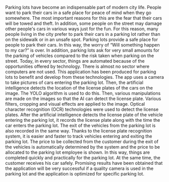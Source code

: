 Parking lots have become an indispensable part of modern city life. People want to park their cars in a safe place for peace of mind when they go somewhere. The most important reasons for this are the fear that their cars will be towed and theft. In addition, some people on the street may damage other people's cars in various ways just for the fun. For this reason, many people living in the city prefer to park their cars in a parking lot rather than on the sidewalk or in an unsafe spot. Parking lots provide a safe place for people to park their cars. In this way, the worry of “Will something happen to my car?” is over. In addition, parking lots ask for very small amounts for the parking of vehicles compared to the risk taken when parking on the street. Today, in every sector, things are automated because of the opportunities offered by technology. There is almost no sector where computers are not used. This application has been produced for parking lots to benefit and develop from these technologies. The app uses a camera to take pictures of cars entering the parking lot. Then, the artificial intelligence detects the location of the license plates of the cars on the image. The YOLO algorithm is used to do this. Then, various manipulations are made on the images so that the AI can detect the license plate. Various filters, cropping and visual effects are applied to the image. Optical character recognition (OCR) technologies were used to detect the license plates. After the artificial intelligence detects the license plate of the vehicle entering the parking lot, it records the license plate along with the time the car enters the parking lot. The exit of the vehicles from the parking lot is also recorded in the same way. Thanks to the license plate recognition system, it is easier and faster to track vehicles entering and exiting the parking lot. The price to be collected from the customer during the exit of the vehicles is automatically determined by the system and the price to be allocated to the parking lot employee is shown. In this way, things are completed quickly and practically for the parking lot. At the same time, the customer receives his car safely. Promising results have been obtained that the application will be very successful if a quality camera is used in the parking lot and the application is optimized for specific parking lot.
